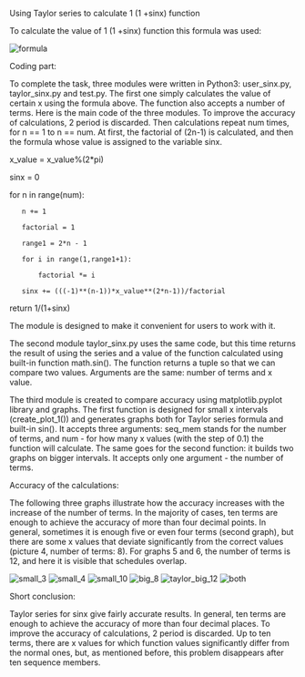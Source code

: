 Using Taylor series to calculate 1 (1 +sinx)  function


To calculate the value of 1 (1 +sinx)  function this formula was used:

![formula](https://user-images.githubusercontent.com/91615687/155279960-b0f9c7f2-0ac2-41e7-bd47-10a3ec460f0e.png)

Coding part:

To complete the task, three modules were written in Python3: user_sinx.py, taylor_sinx.py and test.py.
The first one simply calculates the value of certain x using the formula above. The function also accepts a number of terms. 
Here is the main code of the three modules. To improve the accuracy of calculations, 2 period is discarded. Then calculations repeat num times, for n == 1 to n == num. At first, the factorial of (2n-1) is calculated, and then the formula whose value is assigned to the variable sinx.

x_value = x_value%(2*pi)

   sinx = 0
    
   for n in range(num):
   
       n += 1
       
       factorial = 1
       
       range1 = 2*n - 1
       
       for i in range(1,range1+1):
       
           factorial *= i
           
       sinx += (((-1)**(n-1))*x_value**(2*n-1))/factorial
       
   return 1/(1+sinx)

The module is designed to make it convenient for users to work with it.

The second module taylor_sinx.py uses the same code, but this time returns the result of using the series and a value of the function calculated using built-in function math.sin(). The function returns a tuple so that we can compare two values.
Arguments are the same: number of terms and x value.

The third module is created to compare accuracy using matplotlib.pyplot library and graphs. The first function is designed for small x intervals (create_plot_1()) and generates graphs both for Taylor series formula and built-in sin(). It accepts three arguments: seq_mem stands for the number of terms, and num - for how many x values (with the step of 0.1) the function will calculate. The same goes for the second function: it builds two graphs on bigger intervals. It accepts only one argument - the number of terms.

Accuracy of the calculations:

The following three graphs illustrate how the accuracy increases with the increase of the number of terms. In the majority of cases, ten terms are enough to achieve the accuracy of more than four decimal points. In general, sometimes it is enough five or even four terms (second graph), but there are some x values that deviate significantly from the correct values (picture 4, number of terms: 8). For graphs 5 and 6, the number of terms is 12, and here it is visible that schedules overlap.

![small_3](https://user-images.githubusercontent.com/91615687/155280014-a186ed2c-3b0b-4e72-8c22-6985e9051cb1.png)
![small_4](https://user-images.githubusercontent.com/91615687/155280031-772e4dbb-1fbc-4043-bcea-0be8a305fb99.png)
![small_10](https://user-images.githubusercontent.com/91615687/155280049-d0538c8d-6887-4dab-be38-b439fed8d3ae.png)
![big_8](https://user-images.githubusercontent.com/91615687/155280073-e7b199e5-2dda-4058-ad85-92e82a54a4d7.png)
![taylor_big_12](https://user-images.githubusercontent.com/91615687/155280095-d754790e-8230-4cd7-8cec-e382aab90bf0.png)
![both](https://user-images.githubusercontent.com/91615687/155280115-219030ef-f932-4c5a-b386-f336ceeb811c.png)

Short conclusion:

Taylor series for sinx give fairly accurate results. In general, ten terms are enough to achieve the accuracy of more than four decimal places. To improve the accuracy of calculations, 2 period is discarded. Up to ten terms, there are x values for which function values significantly differ from the normal ones, but, as mentioned before, this problem disappears after ten sequence members.




